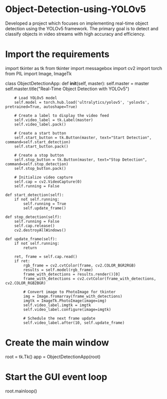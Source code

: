 # Object-Detection-using-YOLOv5
Developed a project which focuses on implementing real-time object detection using the YOLOv5 framework. 
The primary goal is to detect and classify objects in video streams with high accuracy and efficiency.

# Import the requirements 
import tkinter as tk
from tkinter import messagebox
import cv2
import torch
from PIL import Image, ImageTk

class ObjectDetectionApp:
    def __init__(self, master):
        self.master = master
        self.master.title("Real-Time Object Detection with YOLOv5")
        
        # Load YOLOv5 model
        self.model = torch.hub.load('ultralytics/yolov5', 'yolov5s', pretrained=True, autoshape=True)
        
        # Create a label to display the video feed
        self.video_label = tk.Label(master)
        self.video_label.pack()

        # Create a start button
        self.start_button = tk.Button(master, text="Start Detection", command=self.start_detection)
        self.start_button.pack()

        # Create a stop button
        self.stop_button = tk.Button(master, text="Stop Detection", command=self.stop_detection)
        self.stop_button.pack()

        # Initialize video capture
        self.cap = cv2.VideoCapture(0)
        self.running = False

    def start_detection(self):
        if not self.running:
            self.running = True
            self.update_frame()

    def stop_detection(self):
        self.running = False
        self.cap.release()
        cv2.destroyAllWindows()

    def update_frame(self):
        if not self.running:
            return

        ret, frame = self.cap.read()
        if ret:
            rgb_frame = cv2.cvtColor(frame, cv2.COLOR_BGR2RGB)
            results = self.model(rgb_frame)
            frame_with_detections = results.render()[0]
            frame_with_detections = cv2.cvtColor(frame_with_detections, cv2.COLOR_RGB2BGR)

            # Convert image to PhotoImage for tkinter
            img = Image.fromarray(frame_with_detections)
            imgtk = ImageTk.PhotoImage(image=img)
            self.video_label.imgtk = imgtk
            self.video_label.configure(image=imgtk)

            # Schedule the next frame update
            self.video_label.after(10, self.update_frame)

# Create the main window
root = tk.Tk()
app = ObjectDetectionApp(root)

# Start the GUI event loop
root.mainloop()
